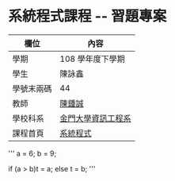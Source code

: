 # 系統程式課程 -- 習題專案

欄位 | 內容
-----|--------
學期 | 108 學年度下學期
學生 |  陳詠鑫
學號末兩碼 | 44
教師 | [陳鍾誠](https://misavo.com/blog/%E9%99%B3%E9%8D%BE%E8%AA%A0)
學校科系 | [金門大學資訊工程系](https://www.nqu.edu.tw/educsie/index.php)
課程首頁 | [系統程式](https://misavo.com/blog/%E9%99%B3%E9%8D%BE%E8%AA%A0/%E8%AA%B2%E7%A8%8B/%E7%B3%BB%E7%B5%B1%E7%A8%8B%E5%BC%8F)

'''
a = 6;
b = 9;

if (a > b)t = a;
else t = b;
'''